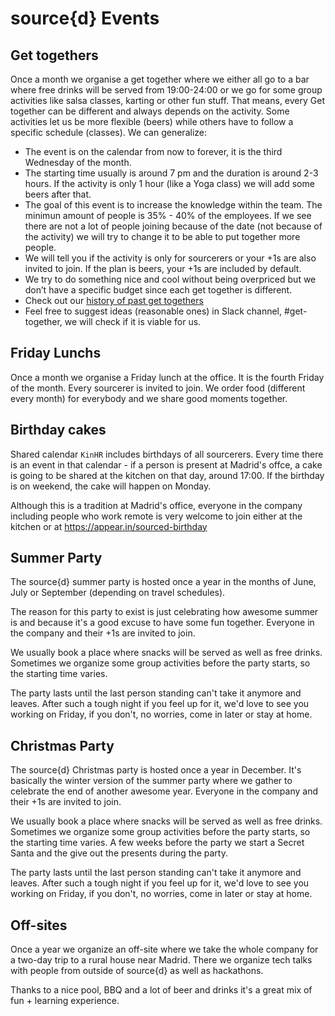# source{d} Events

## Get togethers
Once a month we organise a get together where we either all go to a bar where free drinks will be served from 19:00-24:00 or we go for some group activities like salsa classes, karting or other fun stuff. That means, every Get together can be different and always depends on the activity.
Some activities let us be more flexible (beers) while others have to follow a specific schedule (classes). We can generalize:
  - The event is on the calendar from now to forever, it is the third Wednesday of the month.
  - The starting time usually is around 7 pm and the duration is around 2-3 hours. If the activity is only 1 hour (like a Yoga class) we will add some beers after that. 
  - The goal of this event is to increase the knowledge within the team. The minimun amount of people is 35% - 40% of the employees. If we see there are not a lot of people joining because of the date (not because of the activity) we will try to change it to be able to put together more people.
  - We will tell you if the activity is only for sourcerers or your +1s are also invited to join. If the plan is beers,         your +1s are included by default.  
  - We try to do something nice and cool without being overpriced but we don’t have a specific budget since each get together is different.
  - Check out our [history of past get togethers](get_together_history.md)
  - Feel free to suggest ideas (reasonable ones) in Slack channel, #get-together, we will check if it is viable for us.
 

## Friday Lunchs
Once a month we organise a Friday lunch at the office. It is the fourth Friday of the month. Every sourcerer is invited to join. We order food (different every month) for everybody and we share good moments together. 

## Birthday cakes
Shared calendar `KinHR` includes birthdays of all sourcerers. Every time there is an event in that calendar - if a person is present at Madrid's offce, a cake is going to be shared at the kitchen on that day, around 17:00. If the birthday is on weekend, the cake will happen on Monday. 

Although this is a tradition at Madrid's office, everyone in the company including people who work remote is very welcome to join either at the kitchen or at https://appear.in/sourced-birthday

## Summer Party
The source{d} summer party is hosted once a year in the months of June, July or September (depending on travel schedules). 

The reason for this party to exist is just celebrating how awesome summer is and because it's a good excuse to have some fun together. Everyone in the company and their +1s are invited to join.

We usually book a place where snacks will be served as well as free drinks. Sometimes we organize some group activities before the party starts, so the starting time varies.

The party lasts until the last person standing can't take it anymore and leaves. After such a tough night if you feel up for it, we'd love to see you working on Friday, if you don't, no worries, come in later or stay at home.

## Christmas Party
The source{d} Christmas party is hosted once a year in December. It's basically the winter version of the summer party where we gather to celebrate the end of another awesome year. Everyone in the company and their +1s are invited to join.

We usually book a place where snacks will be served as well as free drinks. Sometimes we organize some group activities before the party starts, so the starting time varies. A few weeks before the party we start a Secret Santa and the give out the presents during the party.

The party lasts until the last person standing can't take it anymore and leaves. After such a tough night if you feel up for it, we'd love to see you working on Friday, if you don't, no worries, come in later or stay at home.

## Off-sites
Once a year we organize an off-site where we take the whole company for a two-day trip to a rural house near Madrid. There we organize tech talks with people from outside of source{d} as well as hackathons.

Thanks to a nice pool, BBQ and a lot of beer and drinks it's a great mix of fun + learning experience.
